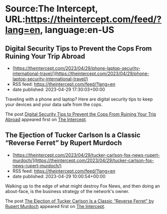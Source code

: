 # Source:The Intercept, URL:https://theintercept.com/feed/?lang=en, language:en-US

## Digital Security Tips to Prevent the Cops From Ruining Your Trip Abroad
 - [https://theintercept.com/2023/04/29/phone-laptop-security-international-travel/](https://theintercept.com/2023/04/29/phone-laptop-security-international-travel/)
 - RSS feed: https://theintercept.com/feed/?lang=en
 - date published: 2023-04-29 17:30:03+00:00

<p>Traveling with a phone and laptop? Here are digital security tips to keep your devices and your data safe from the cops.</p>
<p>The post <a href="https://theintercept.com/2023/04/29/phone-laptop-security-international-travel/" rel="nofollow">Digital Security Tips to Prevent the Cops From Ruining Your Trip Abroad</a> appeared first on <a href="https://theintercept.com" rel="nofollow">The Intercept</a>.</p>

## The Ejection of Tucker Carlson Is a Classic “Reverse Ferret” by Rupert Murdoch
 - [https://theintercept.com/2023/04/29/tucker-carlson-fox-news-rupert-murdoch/](https://theintercept.com/2023/04/29/tucker-carlson-fox-news-rupert-murdoch/)
 - RSS feed: https://theintercept.com/feed/?lang=en
 - date published: 2023-04-29 10:00:54+00:00

<p>Walking up to the edge of what might destroy Fox News, and then doing an about-face, is the business strategy of the network's owner.</p>
<p>The post <a href="https://theintercept.com/2023/04/29/tucker-carlson-fox-news-rupert-murdoch/" rel="nofollow">The Ejection of Tucker Carlson Is a Classic “Reverse Ferret” by Rupert Murdoch</a> appeared first on <a href="https://theintercept.com" rel="nofollow">The Intercept</a>.</p>

